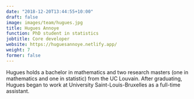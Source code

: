 ```yaml
---
date: "2018-12-20T13:44:55+10:00"
draft: false
image: images/team/hugues.jpg
title: Hugues Annoye
function: PhD student in statistics
jobtitle: Core developer
website: https://huguesannoye.netlify.app/
weight: 7
former: false
---
```


Hugues holds a bachelor in mathematics and two research masters (one in mathematics and one in statistic) from the UC Louvain. After graduating, Hugues began to work at University Saint-Louis-Bruxelles as a full-time assistant.

